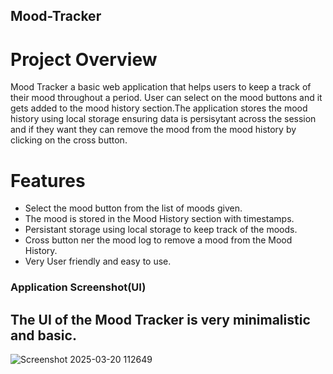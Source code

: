 ## Mood-Tracker

# Project Overview
Mood Tracker a basic web application that helps users to keep a track of their mood throughout a period. User can select on the mood buttons and it gets added to the mood history section.The application stores the mood history using local storage ensuring data is persisytant across the session and if they want they can remove the mood from the mood history by clicking on the cross button.

# Features
* Select the mood button from the list of moods given.
* The mood is stored in the Mood History section with timestamps.
* Persistant storage using local storage to keep track of the moods.
* Cross button ner the mood log to remove a mood from the Mood History.
* Very User friendly and easy to use.

### Application Screenshot(UI)
## The UI of the Mood Tracker is very minimalistic and basic.
![Screenshot 2025-03-20 112649](https://github.com/user-attachments/assets/75bd54d1-d0f0-4357-b1bd-33e770a920a3)
